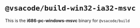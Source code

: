 # `@vsacode/build-win32-ia32-msvc`

This is the **i686-pc-windows-msvc** binary for `@vsacode/build`
